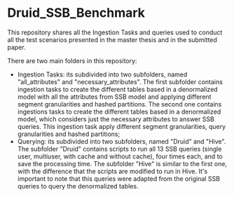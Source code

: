 # Druid_SSB_Benchmark
This repository shares all the Ingestion Tasks and queries used to conduct all the test scenarios presented in the master thesis and in the submitted paper.

There are two main folders in this repository:
- Ingestion Tasks: its subdivided into two subfolders, named "all_attributes" and "necessary_attributes". The first subfolder contains ingestion tasks to create the different tables based in a denormalized model with all the attributes from SSB model and applying different segment granularities and hashed partitions. The second one contains ingestions tasks to create the different tables based in a denormalized model, which considers just the necessary attributes to answer SSB queries. This ingestion task apply different segment granularities, query granularities and hashed partitions;
- Querying: its subdivided into two subfolders, named "Druid" and "Hive". The subfolder "Druid" contains scripts to run all 13 SSB queries (single user, multiuser, with cache and without cache), four times each, and to save the processing time. The subfolder "Hive" is similar to the first one, with the difference that the scripts are modified to run in Hive. It's important to note that this queries were adapted from the original SSB queries to query the denormalized tables.
